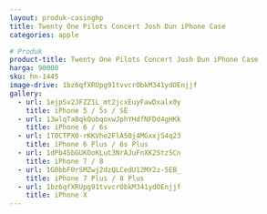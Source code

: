 ```yaml
---
layout: produk-casinghp
title: Twenty One Pilots Concert Josh Dun iPhone Case
categories: apple

# Produk
product-title: Twenty One Pilots Concert Josh Dun iPhone Case
harga: 90000
sku: hn-1445
image-drive: 1bz6qfXRUpg91tvvcrObkM341ydOEnjjf
gallery:
  - url: 1ejpSv2JFZZ1L_mt2jcxEuyFawDxalx0y
    title: iPhone 5 / 5s / SE
  - url: 13wlqTa8qkQobqoxwJphYHdfNFDd4gHKk
    title: iPhone 6 / 6s
  - url: 1T0CTPX0-rKKVhe2FlA50j4MGxxjS4q23
    title: iPhone 6 Plus / 6s Plus
  - url: 1dPb45bGUKOoKLut3NrAJuFnXK2StzSCn
    title: iPhone 7 / 8
  - url: 1G0bbF0rSMZwj2dzQLCedU12MY2z-5EB_
    title: iPhone 7 Plus / 8 Plus
  - url: 1bz6qfXRUpg91tvvcrObkM341ydOEnjjf
    title: iPhone X
---
```

